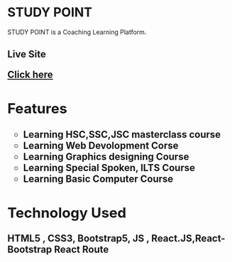 <h1>STUDY POINT</h1>

STUDY POINT is a Coaching Learning Platform.



<h2>Live Site<h/2> 

<a href="https://study-point-jalal138.netlify.app/">Click here</a>

<h2>Features</h2>
    <ul type='circle'>
        <li>Learning HSC,SSC,JSC masterclass course</li>
        <li>Learning Web Devolopment Corse</li>
        <li>Learning Graphics designing Course</li>
        <li>Learning Special Spoken, ILTS Course</li>
        <li>Learning Basic Computer Course</li>
    </ul>

<h2>Technology Used</h2>
  HTML5 , CSS3, Bootstrap5, JS , React.JS,React-Bootstrap React Route

